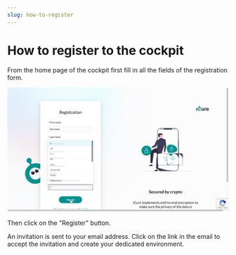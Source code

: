 ```yaml
---
slug: how-to-register
---
```

# How to register to the cockpit

From the home page of the cockpit first fill in all the fields of the registration form.

![Registration form](./img/register.png)

Then click on the "Register" button.

An invitation is sent to your email address. Click on the link in the email to accept the invitation and create your dedicated environment.
